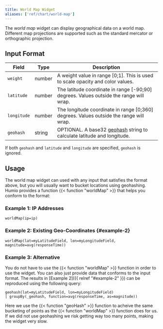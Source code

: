 ```yaml
---
title: World Map Widget
aliases: ['ref/chart/world-map']
---
```


The _world map_ widget can display geographical data on a world map. Different
map projections are supported such as the standard mercator or orthographic projection.

## Input Format

| Field         | Type    | Description                                                                                                     |
|---------------|---------|-----------------------------------------------------------------------------------------------------------------|
| `weight`      | number  | A weight value in range [0;1]. This is used to scale opacity and color values.                                  |
| `latitude`    | number  | The latitude coordinate in range [-90;90] degrees. Values outside the range will wrap.                          |
| `longitude`   | number  | The longitude coordinate in range [0;360] degrees. Values outside the range will wrap.                          |
| `geohash`     | string  | OPTIONAL. A base32 [geohash](https://en.wikipedia.org/wiki/Geohash) string to calculate latitude and longitude. |  

If both `geohash` and `latitude` and `longitude` are specified, `geohash` is ignored.

## Usage

The world map widget can used with any input that satisfies the format above, but you
will usually want to bucket locations using geohashing. Humio provides a function {{< function "worldMap" >}}
that helps you conform to the format:

### Example 1: IP Addresses

```humio
worldMap(ip=ip)
```

### Example 2: Existing Geo-Coordinates {#example-2}

```humio
worldMap(lat=myLatitudeField, lon=myLongitudeField, magnitude=avg(responseTime))
```

### Example 3: Alternative

You do not have to use the {{< function "worldMap" >}} function in order to use the widget.
You can also just provide data that conforms to the input format. The results in [Example 2]({{ relref "#example-2" }})
can be reproduced using the following query:

```humio
geohash(lat=myLatitudeField, lon=myLongitudeField)
| groupBy(_geohash, function=avg(responseTime, as=magnitude))
```

Here we use the {{< function "geoHash" >}} function to acheive the same bucketing
of points as the {{< function "worldMap" >}} function does for us.
If we did not use geohashing we risk getting way too many points, making the
widget very slow.
